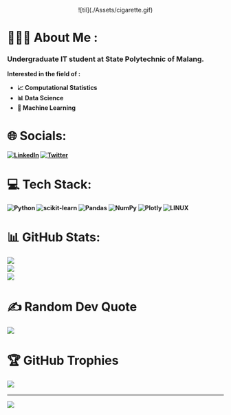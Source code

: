 <p align='center'>![til](./Assets/cigarette.gif)</p>

# 👨🏽‍💻 About Me :
### Undergraduate IT student at State Polytechnic of Malang.<br>

<b>Interested in the field of :</br>
<ul>
  <li><b>📈 Computational Statistics</b></li>
  <li><b>📊 Data Science</b></li>
  <li><b>🤖 Machine Learning</b></li>
</ul>

# 🌐 Socials:
[![LinkedIn](https://img.shields.io/badge/LinkedIn-%230077B5.svg?logo=linkedin&logoColor=white)](https://linkedin.com/in/andidprastyo) [![Twitter](https://img.shields.io/badge/Twitter-%231DA1F2.svg?logo=Twitter&logoColor=white)](https://twitter.com/andidprastyo) 

# 💻 Tech Stack:
![Python](https://img.shields.io/badge/python-3670A0?style=for-the-badge&logo=python&logoColor=ffdd54) ![scikit-learn](https://img.shields.io/badge/scikit--learn-%23F7931E.svg?style=for-the-badge&logo=scikit-learn&logoColor=white) ![Pandas](https://img.shields.io/badge/pandas-%23150458.svg?style=for-the-badge&logo=pandas&logoColor=white) ![NumPy](https://img.shields.io/badge/numpy-%23013243.svg?style=for-the-badge&logo=numpy&logoColor=white) ![Plotly](https://img.shields.io/badge/Plotly-%233F4F75.svg?style=for-the-badge&logo=plotly&logoColor=white) ![LINUX](https://img.shields.io/badge/Linux-FCC624?style=for-the-badge&logo=linux&logoColor=black)

# 📊 GitHub Stats:
![](https://github-readme-stats.vercel.app/api?username=andidprastyo&theme=radical&hide_border=false&include_all_commits=true&count_private=true)<br/>
![](https://github-readme-streak-stats.herokuapp.com/?user=andidprastyo&theme=radical&hide_border=false)<br/>
![](https://github-readme-stats.vercel.app/api/top-langs/?username=andidprastyo&theme=radical&hide_border=false&include_all_commits=true&count_private=true&layout=compact)

# ✍️ Random Dev Quote
![](https://quotes-github-readme.vercel.app/api?type=horizontal&theme=radical)

# 🏆 GitHub Trophies
![](https://github-profile-trophy.vercel.app/?username=andidprastyo&theme=radical&no-frame=false&no-bg=false&margin-w=4)

---
[![](https://visitcount.itsvg.in/api?id=andidprastyo&icon=5&color=10)](https://visitcount.itsvg.in)
